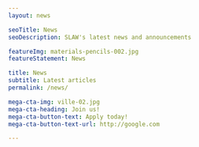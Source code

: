 ```yaml
---
layout: news

seoTitle: News
seoDescription: SLAW's latest news and announcements

featureImg: materials-pencils-002.jpg
featureStatement: News

title: News
subtitle: Latest articles
permalink: /news/

mega-cta-img: ville-02.jpg
mega-cta-heading: Join us!
mega-cta-button-text: Apply today!
mega-cta-button-text-url: http://google.com

---
```

